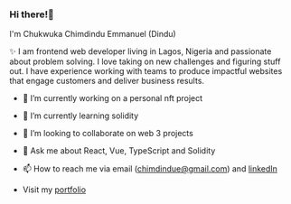 ### Hi there!👋
I'm Chukwuka Chimdindu Emmanuel (Dindu)
 
✨ I am frontend web developer living in Lagos, Nigeria and passionate about problem solving. I love taking on new challenges and figuring stuff out. I have experience working with teams to produce impactful websites that engage customers and deliver business results.

- 🔭 I’m currently working on a personal nft project

- 🌱 I’m currently learning solidity

- 👯 I’m looking to collaborate on web 3 projects

- 💬 Ask me about React, Vue, TypeScript and Solidity

- 📫 How to reach me via email (chimdindue@gmail.com) and [linkedIn](www.linkedin.com/in/chimdindu-emmanuel)

- Visit my [portfolio](https://dindu5.netlify.app)
